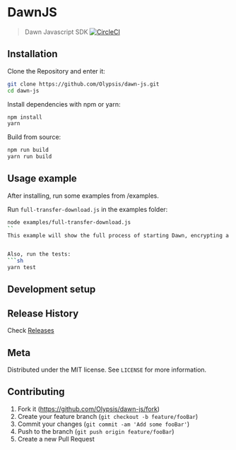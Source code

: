 # DawnJS
> Dawn Javascript SDK
[![CircleCI](https://circleci.com/gh/Olypsis/dawn-js/tree/master.svg?style=svg)](https://circleci.com/gh/Olypsis/dawn-js/tree/master)

## Installation
Clone the Repository and enter it:
```sh
git clone https://github.com/Olypsis/dawn-js.git
cd dawn-js
```

Install dependencies with npm or yarn:
```sh
npm install
yarn 
```

Build from source:
```sh
npm run build
yarn run build 
```

## Usage example
After installing, run some examples from /examples.

Run `full-transfer-download.js` in the examples folder:
```sh
node examples/full-transfer-download.js
``
This example will show the full process of starting Dawn, encrypting a file, adding it to IPFS, and sending it across Status, as well as downloading, decrypting and writing the file to the filesystem. 


Also, run the tests:
```sh
yarn test
```

## Development setup

## Release History
Check [Releases](https://github.com/Olypsis/dawn-js/releases)

## Meta
Distributed under the MIT license. See ``LICENSE`` for more information.

## Contributing
1. Fork it (<https://github.com/Olypsis/dawn-js/fork>)
2. Create your feature branch (`git checkout -b feature/fooBar`)
3. Commit your changes (`git commit -am 'Add some fooBar'`)
4. Push to the branch (`git push origin feature/fooBar`)
5. Create a new Pull Request

